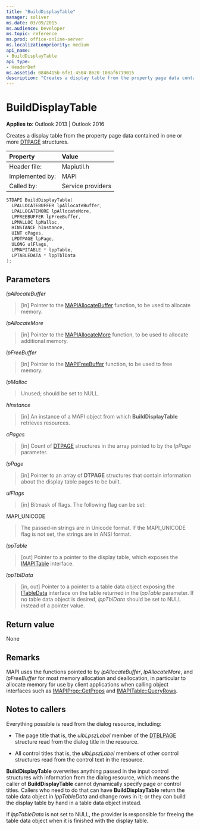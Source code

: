 ```yaml
---
title: "BuildDisplayTable" 
manager: soliver
ms.date: 03/09/2015
ms.audience: Developer
ms.topic: reference
ms.prod: office-online-server
ms.localizationpriority: medium
api_name:
- BuildDisplayTable
api_type:
- HeaderDef
ms.assetid: 0846415b-6fe1-4504-8620-108af6719015
description: "Creates a display table from the property page data contained in one or more [DTPAGE](dtpage.md) structures."
---
```


# BuildDisplayTable

**Applies to**: Outlook 2013 | Outlook 2016
  
Creates a display table from the property page data contained in one or more [DTPAGE](dtpage.md) structures.
  
|Property |Value |
|:-----|:-----|
|Header file:  <br/> |Mapiutil.h  <br/> |
|Implemented by:  <br/> |MAPI  <br/> |
|Called by:  <br/> |Service providers  <br/> |

```cpp
STDAPI BuildDisplayTable(
  LPALLOCATEBUFFER lpAllocateBuffer,
  LPALLOCATEMORE lpAllocateMore,
  LPFREEBUFFER lpFreeBuffer,
  LPMALLOC lpMalloc,
  HINSTANCE hInstance,
  UINT cPages,
  LPDTPAGE lpPage,
  ULONG ulFlags,
  LPMAPITABLE * lppTable,
  LPTABLEDATA * lppTblData
);
```

## Parameters

 _lpAllocateBuffer_
  
> [in] Pointer to the [MAPIAllocateBuffer](mapiallocatebuffer.md) function, to be used to allocate memory.

 _lpAllocateMore_
  
> [in] Pointer to the [MAPIAllocateMore](mapiallocatemore.md) function, to be used to allocate additional memory.

 _lpFreeBuffer_
  
> [in] Pointer to the [MAPIFreeBuffer](mapifreebuffer.md) function, to be used to free memory.

 _lpMalloc_
  
> Unused; should be set to NULL.

 _hInstance_
  
> [in] An instance of a MAPI object from which **BuildDisplayTable** retrieves resources.

 _cPages_
  
> [in] Count of [DTPAGE](dtpage.md) structures in the array pointed to by the _lpPage_ parameter.

 _lpPage_
  
> [in] Pointer to an array of **DTPAGE** structures that contain information about the display table pages to be built.

 _ulFlags_
  
> [in] Bitmask of flags. The following flag can be set:

MAPI_UNICODE
  
> The passed-in strings are in Unicode format. If the MAPI_UNICODE flag is not set, the strings are in ANSI format.

 _lppTable_
  
> [out] Pointer to a pointer to the display table, which exposes the [IMAPITable](imapitableiunknown.md) interface.

 _lppTblData_
  
> [in, out] Pointer to a pointer to a table data object exposing the [ITableData](itabledataiunknown.md) interface on the table returned in the _lppTable_ parameter. If no table data object is desired, _lppTblData_ should be set to NULL instead of a pointer value.

## Return value

None
  
## Remarks

MAPI uses the functions pointed to by _lpAllocateBuffer_, _lpAllocateMore_, and _lpFreeBuffer_ for most memory allocation and deallocation, in particular to allocate memory for use by client applications when calling object interfaces such as [IMAPIProp::GetProps](imapiprop-getprops.md) and [IMAPITable::QueryRows](imapitable-queryrows.md).
  
## Notes to callers

Everything possible is read from the dialog resource, including:
  
- The page title that is, the _ulbLpszLabel_ member of the [DTBLPAGE](dtblpage.md) structure read from the dialog title in the resource.

- All control titles that is, the _ulbLpszLabel_ members of other control structures read from the control text in the resource.

 **BuildDisplayTable** overwrites anything passed in the input control structures with information from the dialog resource, which means the caller of **BuildDisplayTable** cannot dynamically specify page or control titles. Callers who need to do that can have **BuildDisplayTable** return the table data object in _lppTableData_ and change rows in it; or they can build the display table by hand in a table data object instead.
  
If _lppTableData_ is not set to NULL, the provider is responsible for freeing the table data object when it is finished with the display table.
  